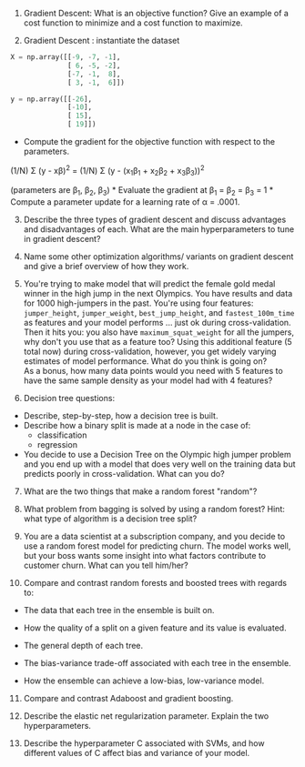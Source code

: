 1. Gradient Descent: What is an objective function? Give an example of a cost function to minimize and a cost function to maximize.

2. Gradient Descent : instantiate the dataset

  ```python
  X = np.array([[-9, -7, -1],
                [ 6, -5, -2],
                [-7, -1,  8],
                [ 3, -1,  6]])

  y = np.array([[-26],
                [-10],
                [ 15],
                [ 19]])
  ```
  * Compute the gradient for the objective function with respect to the parameters.
  <p>(1/N) Σ (y - xβ)<sup>2</sup> = (1/N) Σ (y - (x<sub>1</sub>β<sub>1</sub> + x<sub>2</sub>β<sub>2</sub> + x<sub>3</sub>β<sub>3</sub>))<sup>2</sup>
  <p>(parameters are β<sub>1</sub>, β<sub>2</sub>, β<sub>3</sub>)
  * Evaluate the gradient at β<sub>1</sub> = β<sub>2</sub> = β<sub>3</sub> = 1
  * Compute a parameter update for a learning rate of α = .0001.

3. Describe the three types of gradient descent and discuss advantages and disadvantages of each. What are the main hyperparameters to tune in gradient descent?

4. Name some other optimization algorithms/ variants on gradient descent and give a brief overview of how they work.

5. You're trying to make model that will predict the female gold medal winner in the high jump in the next Olympics.  You have results and data for 1000 high-jumpers in the past.  You're using four features: `jumper_height`, `jumper_weight`, `best_jump_height`, and `fastest_100m_time` as features and your model performs ... just ok during cross-validation. Then it hits you: you also have `maximum_squat_weight` for all the jumpers, why don't you use that as a feature too?  Using this additional feature (5 total now) during cross-validation, however, you get widely varying estimates of model performance.  What do you think is going on?  
  As a bonus, how many data points would you need with 5 features to have the same sample density as your model had with 4 features?

6. Decision tree questions:  
  * Describe, step-by-step, how a decision tree is built.
  * Describe how a binary split is made at a node in the case of:
    * classification
    * regression
  * You decide to use a Decision Tree on the Olympic high jumper problem and you end up with a model that does very well on the training data but predicts poorly in cross-validation.  What can you do?
<p>

7. What are the two things that make a random forest "random"? 

8. What problem from bagging is solved by using a random forest? Hint: what type of algorithm is a decision tree split?

9. You are a data scientist at a subscription company, and you decide to use a random forest model for predicting churn. The model works well, but your boss wants some insight into what factors contribute to customer churn. What can you tell him/her?  

10. Compare and contrast random forests and boosted trees with regards to:  
  * The data that each tree in the ensemble is built on.  

  * How the quality of a split on a given feature and its value is evaluated.  
  * The general depth of each tree.

  * The bias-variance trade-off associated with each tree in the ensemble.  

  * How the ensemble can achieve a low-bias, low-variance model.  

11. Compare and contrast Adaboost and gradient boosting.

12. Describe the elastic net regularization parameter. Explain the two hyperparameters.

13. Describe the hyperparameter C associated with SVMs, and how different values of C affect bias and variance of your model.
